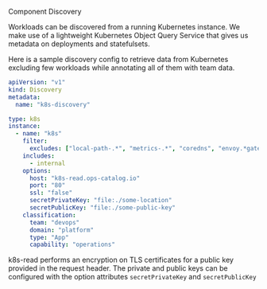 Component Discovery

Workloads can be discovered from a running Kubernetes instance. We make use of a lightweight Kubernetes Object Query Service that gives us metadata on deployments and statefulsets.

Here is a sample discovery config to retrieve data from Kubernetes excluding few workloads while annotating all of them with team data.

```yaml
apiVersion: "v1"
kind: Discovery
metadata:
  name: "k8s-discovery"

type: k8s
instance:
  - name: "k8s"
    filter:
      excludes: ["local-path-.*", "metrics-.*", "coredns", "envoy.*gateway.*"]
    includes:
      - internal
    options:
      host: "k8s-read.ops-catalog.io"
      port: "80"
      ssl: "false"
      secretPrivateKey: "file:./some-location"
      secretPublicKey: "file:./some-public-key"
    classification:
      team: "devops"
      domain: "platform"
      type: "App"
      capability: "operations"
```

k8s-read performs an encryption on TLS certificates for a public key provided in the request header. The private and public keys can be configured with the option attributes ```secretPrivateKey``` and ```secretPublicKey```
